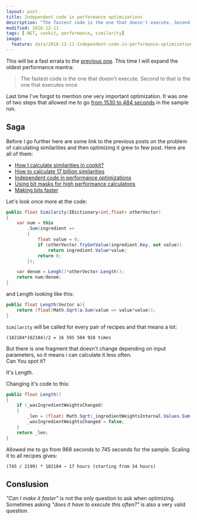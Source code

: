 ```yaml
---
layout: post
title: Independent code in performance optimizations
description: "The fastest code is the one that doesn't execute. Second to that is the one that executes once"
modified: 2016-12-11
tags: [.NET, cookit, performance, similarity]
image:
  feature: data/2016-12-12-Independent-code-in-performance-optimizations/logo.jpg
---
```


This will be a fast errata to the [previous one](/How-to-calculate-17-billion-similarities/). This time I will expand the oldest performance mantra:

> The fastest code is the one that doesn't execute. Second to that is the one that executes once


Last time I've forgot to mention one very important optimization. It was one of two steps that allowed me to go [from 1530 to 484 seconds](/How-to-calculate-17-billion-similarities/) in the sample run. 

<!--MORE-->

## Saga

Before I go further here are some link to the previous posts on the problem of calculating similarities and then optimizing it grew to few post. Here are all of them:

- [How I calculate similarities in cookit?](/How_I_calculate_similarities_in_cookit)
- [How to calculate 17 billion similarities](/How-to-calculate-17-billion-similarities)
- [Independent code in performance optimizations](/Independent-code-in-performance-optimizations)
- [Using bit masks for high performance calculatons](/Using-bit-operations-for-performance-optimizations)
- [Making bits faster](/Making-bits-faster)

Let's look once more at the code:

```csharp
public float Similarity(IDictionary<int,float> otherVector)
{
    var num = this
        .Sum(ingredient =>
        {
            float value = 0;
            if (otherVector.TryGetValue(ingredient.Key, out value))
                return ingredient.Value*value;
            return 0;
        });

    var denom = Lengh()*otherVector.Length();
    return num/denom;
}
```
and Length looking like this:

```csharp
public float Length(Vector a){    
    return (float)Math.Sqrt(a.Sum(value => value*value));
}
```

`Similarity` will be called for every pair of recipes and that means a lot:

```console
(182184*182184)/2 = 16 595 504 928 times 
```  

But there is one fragment that doesn't change depending on input parameters, so it means i can calculate it less often.<br/>
Can You spot it?

It's Length.

Changing it's code to this:

```csharp
public float Length()
{
    if (_wasIngredientWeightsChanged)
    {
        _len = (float) Math.Sqrt(_ingredientWeightsInternal.Values.Sum(value => value*value));
        _wasIngredientWeightsChanged = false;
    }
    return _len;
}
```

Allowed me to go from 968 seconds to 745 seconds for the sample. Scaling it to all recipes gives:

```console    
(745 / 2199) * 182184 ~ 17 hours (starting from 34 hours)
```

## Conslusion

*"Can I make it faster"* is not the only question to ask when optimizing. Sometimes asking *"does it have to execute this often?"* is also a very valid question.